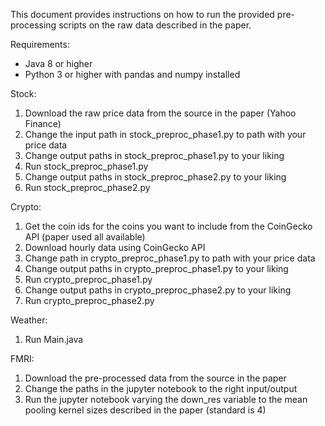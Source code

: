 This document provides instructions on how to run the provided pre-processing scripts on the raw data described in the paper.

Requirements:
- Java 8 or higher
- Python 3 or higher with pandas and numpy installed


Stock:
1. Download the raw price data from the source in the paper (Yahoo Finance)
2. Change the input path in stock_preproc_phase1.py to path with your price data
3. Change output paths in stock_preproc_phase1.py to your liking
4. Run stock_preproc_phase1.py 
5. Change output paths in stock_preproc_phase2.py to your liking
6. Run stock_preproc_phase2.py 

Crypto:
1. Get the coin ids for the coins you want to include from the CoinGecko API (paper used all available)
2. Download hourly data using CoinGecko API
3. Change path in crypto_preproc_phase1.py to path with your price data
4. Change output paths in crypto_preproc_phase1.py to your liking
5. Run crypto_preproc_phase1.py
6. Change output paths in crypto_preproc_phase2.py to your liking
7. Run crypto_preproc_phase2.py

Weather:
1. Run Main.java

FMRI:
1. Download the pre-processed data from the source in the paper
2. Change the paths in the jupyter notebook to the right input/output
3. Run the jupyter notebook varying the down_res variable to the mean pooling kernel sizes described in the paper (standard is 4)

